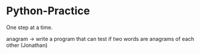 # Python-Practice

One step at a time.

anagram -> write a program that can test if two words are anagrams of each other (Jonathan)

     
